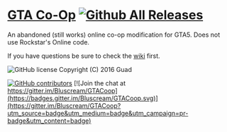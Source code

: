 # [GTA Co-Op](http://www.gtampco-op.cf/) [![Github All Releases](https://img.shields.io/github/downloads/Guad/GTACoop/total.svg)]()

An abandoned (still works) online co-op modification for GTA5. Does not use Rockstar's Online code.

If you have questions be sure to check the [wiki](https://github.com/Guad/GTACoop/wiki) first.

![GitHub license](https://img.shields.io/badge/license-AGPL-blue.svg)
Copyright (C) 2016  Guad

[![GitHub contributors](https://img.shields.io/github/contributors/Guad/GTACoop.svg)]()
[![Join the chat at https://gitter.im/Bluscream/GTACoop](https://badges.gitter.im/Bluscream/GTACoop.svg)](https://gitter.im/Bluscream/GTACoop?utm_source=badge&utm_medium=badge&utm_campaign=pr-badge&utm_content=badge) 
